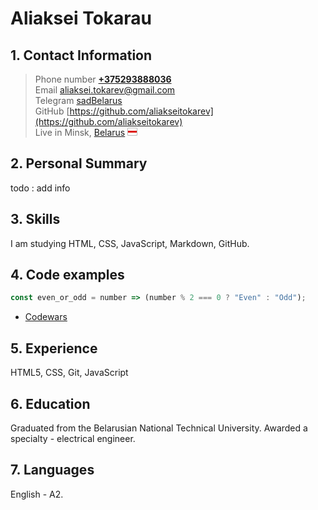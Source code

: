 # Aliaksei Tokarau
## 1. Contact Information
>Phone number [**+375293888036**](tel:+375293888036)  
>Email [aliaksei.tokarev@gmail.com](aliaksei.tokarev@gmail.com)  
>Telegram [sadBelarus][sad]  
>GitHub [https://github.com/aliakseitokarev](https://github.com/aliakseitokarev)  
>Live in Minsk, [Belarus](https://www.wikiwand.com/en/Belarus 'Minsk is the capital') ![
flag](data:image/png;base64,iVBORw0KGgoAAAANSUhEUgAAABAAAAANCAYAAACgu+4kAAAACXBIWXMAAA7EAAAOxAGVKw4bAAAAYElEQVQoz82TIRaAMAxDsz1isIh57o5FT/QWcwj8BBZTUSx2rdn3P3kRSa01671DVTECSZRSABExLyJiebT5j6oiI0g4YAGAe1t99nHOMmF/Xpd81TrBhEzSLZNEin7hA89/Xdb1M0K3AAAAAElFTkSuQmCC) 
      
## 2. Personal Summary
todo : add info

## 3. Skills
I am studying HTML, CSS, JavaScript, Markdown, GitHub.
## 4. Code examples
```javascript
const even_or_odd = number => (number % 2 === 0 ? "Even" : "Odd");
```
- [Codewars](https://www.codewars.com/users/aliakseitokarev)

## 5. Experience
HTML5, CSS, Git, JavaScript
## 6. Education
Graduated from the Belarusian National Technical University. Awarded a specialty - electrical engineer.
## 7. Languages
English - А2.

[sad]: https://t.me/sadBelarus ':('